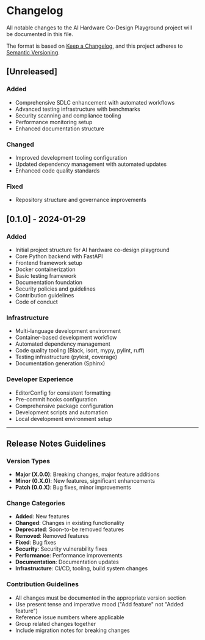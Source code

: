 # Changelog

All notable changes to the AI Hardware Co-Design Playground project will be documented in this file.

The format is based on [Keep a Changelog](https://keepachangelog.com/en/1.0.0/),
and this project adheres to [Semantic Versioning](https://semver.org/spec/v2.0.0.html).

## [Unreleased]

### Added
- Comprehensive SDLC enhancement with automated workflows
- Advanced testing infrastructure with benchmarks
- Security scanning and compliance tooling
- Performance monitoring setup
- Enhanced documentation structure

### Changed
- Improved development tooling configuration
- Updated dependency management with automated updates
- Enhanced code quality standards

### Fixed
- Repository structure and governance improvements

## [0.1.0] - 2024-01-29

### Added
- Initial project structure for AI hardware co-design playground
- Core Python backend with FastAPI
- Frontend framework setup
- Docker containerization
- Basic testing framework
- Documentation foundation
- Security policies and guidelines
- Contribution guidelines
- Code of conduct

### Infrastructure
- Multi-language development environment
- Container-based development workflow
- Automated dependency management
- Code quality tooling (Black, isort, mypy, pylint, ruff)
- Testing infrastructure (pytest, coverage)
- Documentation generation (Sphinx)

### Developer Experience
- EditorConfig for consistent formatting
- Pre-commit hooks configuration
- Comprehensive package configuration
- Development scripts and automation
- Local development environment setup

---

## Release Notes Guidelines

### Version Types
- **Major (X.0.0)**: Breaking changes, major feature additions
- **Minor (0.X.0)**: New features, significant enhancements
- **Patch (0.0.X)**: Bug fixes, minor improvements

### Change Categories
- **Added**: New features
- **Changed**: Changes in existing functionality
- **Deprecated**: Soon-to-be removed features
- **Removed**: Removed features
- **Fixed**: Bug fixes
- **Security**: Security vulnerability fixes
- **Performance**: Performance improvements
- **Documentation**: Documentation updates
- **Infrastructure**: CI/CD, tooling, build system changes

### Contribution Guidelines
- All changes must be documented in the appropriate version section
- Use present tense and imperative mood ("Add feature" not "Added feature")
- Reference issue numbers where applicable
- Group related changes together
- Include migration notes for breaking changes